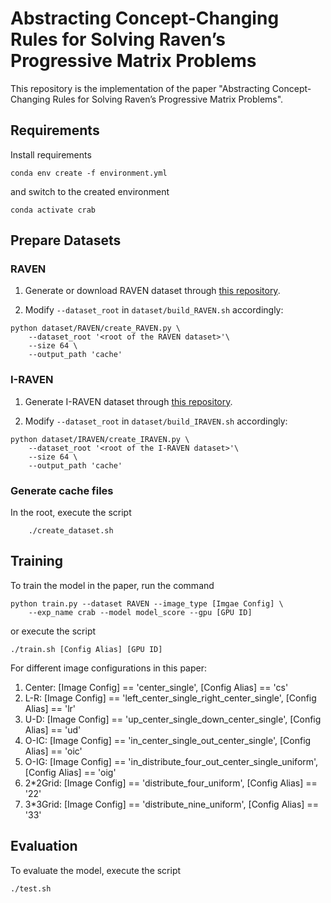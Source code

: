 # Abstracting Concept-Changing Rules for Solving Raven’s Progressive Matrix Problems

This repository is the implementation of the paper "Abstracting Concept-Changing Rules for Solving Raven’s Progressive Matrix Problems".

## Requirements

Install requirements

```setup
conda env create -f environment.yml
```

and switch to the created environment

```
conda activate crab
```

## Prepare Datasets

### RAVEN

1. Generate or download RAVEN dataset through [this repository](https://github.com/WellyZhang/RAVEN).

2. Modify `--dataset_root` in `dataset/build_RAVEN.sh` accordingly:

```setup
python dataset/RAVEN/create_RAVEN.py \
    --dataset_root '<root of the RAVEN dataset>'\
    --size 64 \
    --output_path 'cache'
```

### I-RAVEN

1. Generate I-RAVEN dataset through [this repository](https://github.com/husheng12345/SRAN).

2. Modify `--dataset_root` in `dataset/build_IRAVEN.sh` accordingly:

```setup
python dataset/IRAVEN/create_IRAVEN.py \
    --dataset_root '<root of the I-RAVEN dataset>'\
    --size 64 \
    --output_path 'cache'
```

### Generate cache files

In the root, execute the script

```setup
    ./create_dataset.sh
```

## Training

To train the model in the paper, run the command

```
python train.py --dataset RAVEN --image_type [Imgae Config] \
	--exp_name crab --model model_score --gpu [GPU ID]
```

or execute the script

```setup
./train.sh [Config Alias] [GPU ID]
```

For different image configurations in this paper:

1. Center: [Image Config] == 'center_single', [Config Alias] == 'cs'
2. L-R: [Image Config] == 'left_center_single_right_center_single', [Config Alias] == 'lr'
3. U-D: [Image Config] == 'up_center_single_down_center_single', [Config Alias] == 'ud'
4. O-IC: [Image Config] == 'in_center_single_out_center_single', [Config Alias] == 'oic'
5. O-IG: [Image Config] == 'in_distribute_four_out_center_single_uniform', [Config Alias] == 'oig'
6. 2*2Grid: [Image Config] == 'distribute_four_uniform', [Config Alias] == '22'
7. 3*3Grid: [Image Config] == 'distribute_nine_uniform', [Config Alias] == '33'

## Evaluation

To evaluate the model, execute the script

```setup
./test.sh
```
